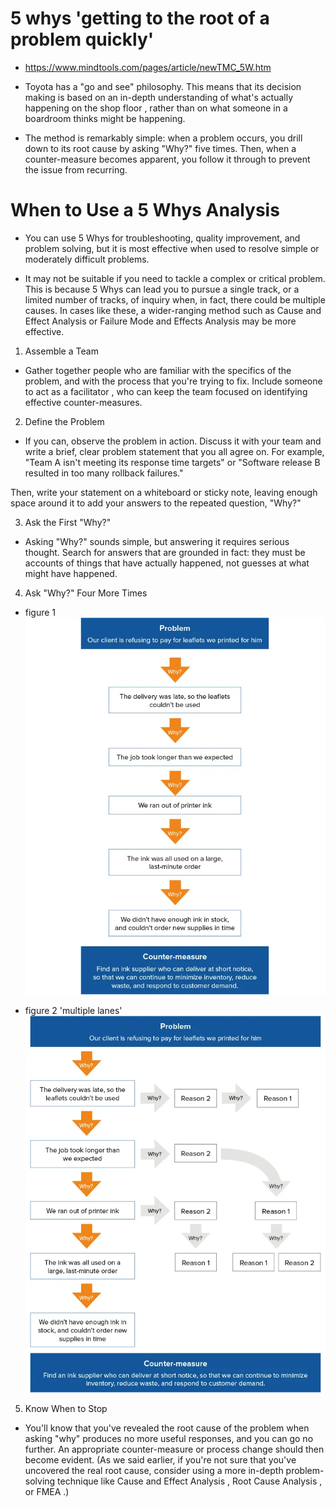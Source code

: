 # 5 whys 'getting to the root of a problem quickly'

* https://www.mindtools.com/pages/article/newTMC_5W.htm

* Toyota has a "go and see" philosophy. This means that its decision making is based on an in-depth understanding of what's actually happening on the shop floor , rather than on what someone in a boardroom thinks might be happening.

* The method is remarkably simple: when a problem occurs, you drill down to its root cause by asking "Why?" five times. Then, when a counter-measure becomes apparent, you follow it through to prevent the issue from recurring.

# When to Use a 5 Whys Analysis

* You can use 5 Whys for troubleshooting, quality improvement, and problem solving, but it is most effective when used to resolve simple or moderately difficult problems.

* It may not be suitable if you need to tackle a complex or critical problem. This is because 5 Whys can lead you to pursue a single track, or a limited number of tracks, of inquiry when, in fact, there could be multiple causes. In cases like these, a wider-ranging method such as Cause and Effect Analysis  or Failure Mode and Effects Analysis  may be more effective.

1. Assemble a Team

* Gather together people who are familiar with the specifics of the problem, and with the process that you're trying to fix. Include someone to act as a facilitator , who can keep the team focused on identifying effective counter-measures.

2. Define the Problem

* If you can, observe the problem in action. Discuss it with your team and write a brief, clear problem statement that you all agree on. For example, "Team A isn't meeting its response time targets" or "Software release B resulted in too many rollback failures."

Then, write your statement on a whiteboard or sticky note, leaving enough space around it to add your answers to the repeated question, "Why?"

3. Ask the First "Why?"

* Asking "Why?" sounds simple, but answering it requires serious thought. Search for answers that are grounded in fact: they must be accounts of things that have actually happened, not guesses at what might have happened.

4. Ask "Why?" Four More Times

* figure 1
![whys](/assets/5whys.jpg)

* figure 2 'multiple lanes'
![why2](/assets/5whys2.jpg)

5. Know When to Stop

* You'll know that you've revealed the root cause of the problem when asking "why" produces no more useful responses, and you can go no further. An appropriate counter-measure or process change should then become evident. (As we said earlier, if you're not sure that you've uncovered the real root cause, consider using a more in-depth problem-solving technique like Cause and Effect Analysis , Root Cause Analysis , or FMEA .)
